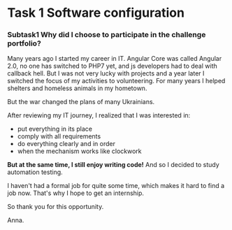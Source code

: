 # Task 1 Software configuration

### Subtask1 Why did I choose to participate in the challenge portfolio?


Many years ago I started my career in IT. 
Angular Core was called Angular 2.0, no one has switched to PHP7 yet, 
and js developers had to deal with callback hell. 
But I was not very lucky with projects and a year later I switched the focus 
of my activities to volunteering. For many years I helped shelters and 
homeless animals in my hometown.

But the war changed the plans of many Ukrainians.

After reviewing my IT journey, I realized that I was interested in:
* put everything in its place
* comply with all requirements
* do everything clearly and in order
* when the mechanism works like clockwork

**But at the same time, I still enjoy writing code!** 
And so I decided to study automation testing.

I haven't had a formal job for quite some time, 
which makes it hard to find a job now. 
That's why I hope to get an internship.

So thank you for this opportunity. 

Anna.



